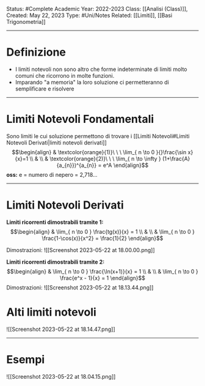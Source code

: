 Status: #Complete
Academic Year: 2022-2023
Class: [[Analisi (Class)]], 
Created: May 22, 2023
Type: #Uni/Notes 
Related: [[Limiti]], [[Basi Trigonometria]]

---
# Definizione
- I limiti notevoli non sono altro che forme indeterminate di limiti molto comuni che ricorrono in molte funzioni.
- Imparando "a memoria" la loro soluzione ci permetteranno di semplificare e risolvere 

---
# Limiti Notevoli Fondamentali 
Sono limiti le cui soluzione permettono di trovare i [[Limiti Notevoli#Limiti Notevoli Derivati|limiti notevoli derivati]]
$$\begin{align}
& \textcolor{orange}{1)}\ \ \ \lim_{ n \to 0 }{}\frac{\sin x}{x}=1  \\
&  \\
& \textcolor{orange}{2)}\ \ \ \lim_{ n \to \infty } (1+\frac{A}{a_{n}})^{a_{n}} = e^A
\end{align}$$
**oss:** e = numero di nepero = 2,718...

---
# Limiti Notevoli Derivati
**Limiti ricorrenti dimostrabili tramite 1:**
$$\begin{align}
& \lim_{ n \to 0 } \frac{tg(x)}{x} = 1 \\
&  \\
& \lim_{ n \to 0 } \frac{1-\cos(x)}{x^2} = \frac{1}{2} 
\end{align}$$

Dimostrazioni:
![[Screenshot 2023-05-22 at 18.00.00.png]]

**Limiti ricorrenti dimostrabili tramite 2:**
$$\begin{align}
& \lim_{ n \to 0 } \frac{\ln(x+1)}{x} = 1 \\
&  \\
& \lim_{ n \to 0 } \frac{e^x - 1}{x} = 1 
\end{align}$$
Dimostrazioni:
![[Screenshot 2023-05-22 at 18.13.44.png]]

# Alti limiti notevoli
![[Screenshot 2023-05-22 at 18.14.47.png]]

---
# Esempi
![[Screenshot 2023-05-22 at 18.04.15.png]]

